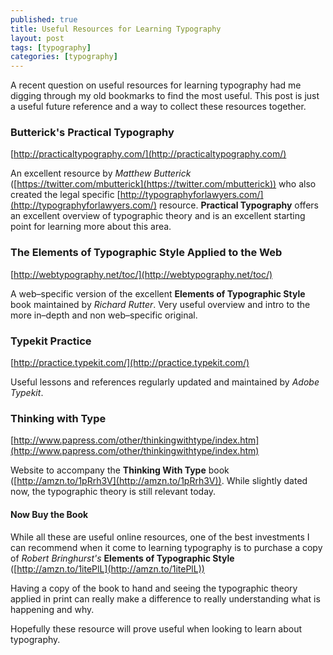 ```yaml
---
published: true
title: Useful Resources for Learning Typography
layout: post
tags: [typography]
categories: [typography]
---
```

A recent question on useful resources for learning typography had me digging through my old bookmarks to find the most useful. This post is just a useful future reference and a way to collect these resources together.

### Butterick's Practical Typography

[http://practicaltypography.com/](http://practicaltypography.com/)

An excellent resource by _Matthew Butterick_ ([https://twitter.com/mbutterick](https://twitter.com/mbutterick)) who also created the legal specific [http://typographyforlawyers.com/](http://typographyforlawyers.com/) resource. **Practical Typography** offers an excellent overview of typographic theory and is an excellent starting point for learning more about this area.

### The Elements of Typographic Style Applied to the Web

[http://webtypography.net/toc/](http://webtypography.net/toc/)

A web–specific version of the excellent **Elements of Typographic Style** book maintained by _Richard Rutter_. Very useful overview and intro to the more in–depth and non web–specific original.

### Typekit Practice

[http://practice.typekit.com/](http://practice.typekit.com/)

Useful lessons and references regularly updated and maintained by _Adobe Typekit_.

### Thinking with Type

[http://www.papress.com/other/thinkingwithtype/index.htm](http://www.papress.com/other/thinkingwithtype/index.htm)

Website to accompany the **Thinking With Type** book ([http://amzn.to/1pRrh3V](http://amzn.to/1pRrh3V)). While slightly dated now, the typographic theory is still relevant today.

#### Now Buy the Book

While all these are useful online resources, one of the best investments I can recommend when it come to learning typography is to purchase a copy of _Robert Bringhurst's_ **Elements of Typographic Style** ([http://amzn.to/1itePlL](http://amzn.to/1itePlL))

Having a copy of the book to hand and seeing the typographic theory applied in print can really make a difference to really understanding what is happening and why.

Hopefully these resource will prove useful when looking to learn about typography.